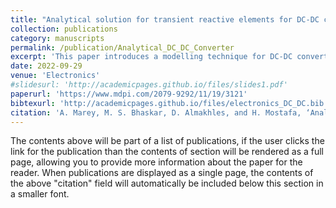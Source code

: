 ```yaml
---
title: "Analytical solution for transient reactive elements for DC-DC converter circuits"
collection: publications
category: manuscripts
permalink: /publication/Analytical_DC_DC_Converter
excerpt: 'This paper introduces a modelling technique for DC-DC converters based on Laplace and Z-transform'
date: 2022-09-29
venue: 'Electronics'
#slidesurl: 'http://academicpages.github.io/files/slides1.pdf'
paperurl: 'https://www.mdpi.com/2079-9292/11/19/3121'
bibtexurl: 'http://academicpages.github.io/files/electronics_DC_DC.bib'
citation: 'A. Marey, M. S. Bhaskar, D. Almakhles, and H. Mostafa, ‘Analytical Solution for Transient Reactive Elements for DC-DC Converter Circuits’, Electronics, vol. 11, no. 19, 2022.'
---
```

The contents above will be part of a list of publications, if the user clicks the link for the publication than the contents of section will be rendered as a full page, allowing you to provide more information about the paper for the reader. When publications are displayed as a single page, the contents of the above "citation" field will automatically be included below this section in a smaller font.
